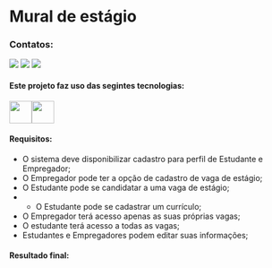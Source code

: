 # Mural de estágio

### Contatos:

<div>
<a href="https://instagram.com/lucas.olisouza" target="_blank"><img src="https://img.shields.io/badge/-Instagram-%23E4405F?style=for-the-badge&logo=instagram&logoColor=white" target="_blank"></a>
<a href = "mailto:lycasoliveira@gmail.com"><img src="https://img.shields.io/badge/Gmail-D14836?style=for-the-badge&logo=gmail&logoColor=white" target="_blank"></a>
<a href="https://www.linkedin.com/in/lucas-oliveira-de-souza-0318a5174" target="_blank"><img src="https://img.shields.io/badge/-LinkedIn-%230077B5?style=for-the-badge&logo=linkedin&logoColor=white" target="_blank"></a>   
</div>

#### Este projeto faz uso das segintes tecnologias:

<img src="https://cdn.jsdelivr.net/gh/devicons/devicon/icons/flutter/flutter-original.svg" width="40" height="40"/><img src="https://cdn.jsdelivr.net/gh/devicons/devicon/icons/firebase/firebase-plain.svg" width="40" height="40"/>


#### Requisitos:

* O sistema deve disponibilizar cadastro para perfil de Estudante e Empregador;
* O Empregador pode ter a opção de cadastro de vaga de estágio;
* O Estudante pode se candidatar a uma vaga de estágio;
* * O Estudante pode se cadastrar um currículo;
* O Empregador terá acesso apenas as suas próprias vagas;
* O estudante terá acesso a todas as vagas;
* Estudantes e Empregadores podem editar suas informações;

#### Resultado final:
